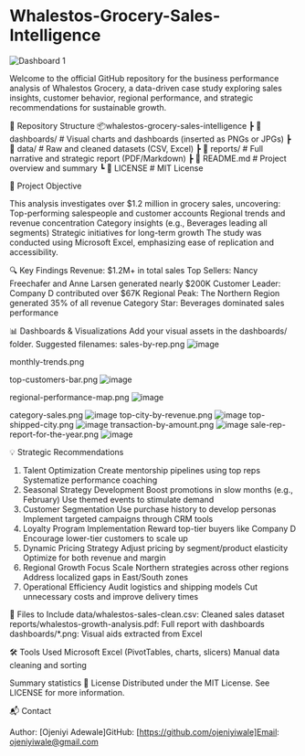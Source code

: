 # Whalestos-Grocery-Sales-Intelligence
![Dashboard 1](https://github.com/user-attachments/assets/e7f9fbf3-9c7f-43ab-bff4-c44bd6b42006)

Welcome to the official GitHub repository for the business performance analysis of Whalestos Grocery, a data-driven case study exploring sales insights, customer behavior, regional performance, and strategic recommendations for sustainable growth.

📁 Repository Structure
📦whalestos-grocery-sales-intelligence
 ┣ 📁 dashboards/              # Visual charts and dashboards (inserted as PNGs or JPGs)
 ┣ 📁 data/                    # Raw and cleaned datasets (CSV, Excel)
 ┣ 📁 reports/                 # Full narrative and strategic report (PDF/Markdown)
 ┣ 📄 README.md                # Project overview and summary
 ┗ 📄 LICENSE                  # MIT License

🎯 Project Objective

This analysis investigates over $1.2 million in grocery sales, uncovering:
Top-performing salespeople and customer accounts
Regional trends and revenue concentration
Category insights (e.g., Beverages leading all segments)
Strategic initiatives for long-term growth
The study was conducted using Microsoft Excel, emphasizing ease of replication and accessibility.

🔍 Key Findings
Revenue: $1.2M+ in total sales
Top Sellers: Nancy Freechafer and Anne Larsen generated nearly $200K
Customer Leader: Company D contributed over $67K
Regional Peak: The Northern Region generated 35% of all revenue
Category Star: Beverages dominated sales performance

📊 Dashboards & Visualizations
Add your visual assets in the dashboards/ folder. Suggested filenames:
sales-by-rep.png ![image](https://github.com/user-attachments/assets/366af88a-8613-47e7-9a80-3ee1c8616e9b)

monthly-trends.png 

top-customers-bar.png ![image](https://github.com/user-attachments/assets/eab7981f-4c8d-43ff-922f-4bfa03dc12f0)

regional-performance-map.png ![image](https://github.com/user-attachments/assets/08821354-4702-4be1-88a4-f252c4ee67b0)

category-sales.png ![image](https://github.com/user-attachments/assets/208e59d8-9dcf-452f-876d-cf2052ff5e64)
top-city-by-revenue.png ![image](https://github.com/user-attachments/assets/ab34455a-5bd0-41cb-b506-1a876ebc2db8)
top-shipped-city.png ![image](https://github.com/user-attachments/assets/9d88ca4d-c01e-4316-9d61-08ffa2510e06)
transaction-by-amount.png ![image](https://github.com/user-attachments/assets/2eb224e4-21f1-4566-98ea-9c3eaa68c7ce)
sale-rep-report-for-the-year.png ![image](https://github.com/user-attachments/assets/5328535d-f1cc-442f-98e9-04921c77f218)

💡 Strategic Recommendations
1. Talent Optimization
Create mentorship pipelines using top reps
Systematize performance coaching
2. Seasonal Strategy Development
Boost promotions in slow months (e.g., February)
Use themed events to stimulate demand
3. Customer Segmentation
Use purchase history to develop personas
Implement targeted campaigns through CRM tools
4. Loyalty Program Implementation
Reward top-tier buyers like Company D
Encourage lower-tier customers to scale up
5. Dynamic Pricing Strategy
Adjust pricing by segment/product elasticity
Optimize for both revenue and margin
6. Regional Growth Focus
Scale Northern strategies across other regions
Address localized gaps in East/South zones
7. Operational Efficiency
Audit logistics and shipping models
Cut unnecessary costs and improve delivery times

📁 Files to Include
data/whalestos-sales-clean.csv: Cleaned sales dataset
reports/whalestos-growth-analysis.pdf: Full report with dashboards
dashboards/*.png: Visual aids extracted from Excel

🛠 Tools Used
Microsoft Excel (PivotTables, charts, slicers)
Manual data cleaning and sorting

Summary statistics
📜 License
Distributed under the MIT License. See LICENSE for more information.

📬 Contact

Author: [Ojeniyi Adewale]GitHub: [https://github.com/ojeniyiwale]Email: ojeniyiwale@gmail.com

